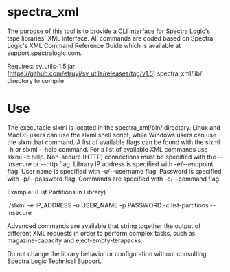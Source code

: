 # spectra_xml

The purpose of this tool is to provide a CLI interface for Spectra Logic's tape libraries' XML interface. All commands are coded based on Spectra Logic's XML Command Reference Guide which is available at support.spectralogic.com.

Requires: sv_utils-1.5.jar (https://github.com/etruyj/sv_utils/releases/tag/v1.5) spectra_xml/lib/ directory to compile.

# Use

The executable slxml is located in the spectra_xml/bin/ directory. Linux and MacOS users can use the slxml shell script, while Windows users can use the slxml.bat command. A list of available flags can be found with the slxml -h or slxml --help command. For a list of available XML commands use slxml -c help. Non-secure (HTTP) connections must be specified with the --insecure or --http flag. Library IP address is specified with -e/--endpoint flag. User name is specified with -u/--username flag. Password is specified with -p/--password flag. Commands are specified with -c/--command flag.

Example: (List Partitions in Library)

./slxml -e IP_ADDRESS -u USER_NAME -p PASSWORD -c list-partitions --insecure

Advanced commands are available that string together the output of different XML requests in order to perform complex tasks, such as magazine-capacity and eject-empty-terapacks.

Do not change the library behavior or configuration without consulting Spectra Logic Technical Support.
